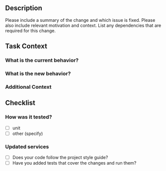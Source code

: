 ## Description

Please include a summary of the change and which issue is fixed. Please also include relevant motivation and context.
List any dependencies that are required for this change.

## Task Context

### What is the current behavior?

<!-- current functionality without PR -->

### What is the new behavior?

<!-- expected functionality with PR -->

### Additional Context

<!-- Add here any additional context you think is important. -->

## Checklist

### How was it tested?

- [ ] unit
- [ ] other (specify)

### Updated services

- [ ] Does your code follow the project style guide?
- [ ] Have you added tests that cover the changes and run them?
